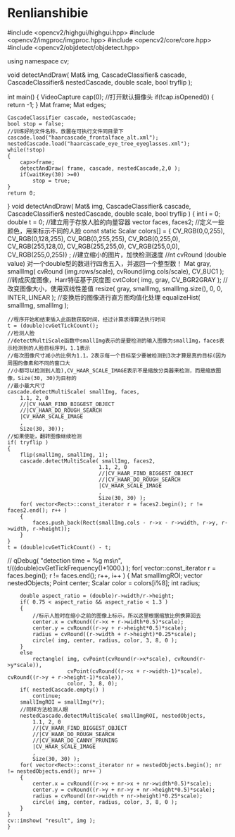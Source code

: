 # Renlianshibie
#include <opencv2/highgui/highgui.hpp>
#include <opencv2/imgproc/imgproc.hpp>
#include <opencv2/core/core.hpp>
#include <opencv2/objdetect/objdetect.hpp>

using namespace cv;

void detectAndDraw( Mat& img, CascadeClassifier& cascade,
                    CascadeClassifier& nestedCascade,
                    double scale, bool tryflip );

int main()
{
    VideoCapture cap(0);    //打开默认摄像头
    if(!cap.isOpened())
    {
        return -1;
    }
    Mat frame;
    Mat edges;

    CascadeClassifier cascade, nestedCascade;
    bool stop = false;
    //训练好的文件名称，放置在可执行文件同目录下
    cascade.load("haarcascade_frontalface_alt.xml");
    nestedCascade.load("haarcascade_eye_tree_eyeglasses.xml");
    while(!stop)
    {
        cap>>frame;
        detectAndDraw( frame, cascade, nestedCascade,2,0 );
        if(waitKey(30) >=0)
            stop = true;
    }
    return 0;
}
void detectAndDraw( Mat& img, CascadeClassifier& cascade,
                    CascadeClassifier& nestedCascade,
                    double scale, bool tryflip )
{
    int i = 0;
    double t = 0;
    //建立用于存放人脸的向量容器
    vector<Rect> faces, faces2;
    //定义一些颜色，用来标示不同的人脸
    const static Scalar colors[] =  { CV_RGB(0,0,255),
        CV_RGB(0,128,255),
        CV_RGB(0,255,255),
        CV_RGB(0,255,0),
        CV_RGB(255,128,0),
        CV_RGB(255,255,0),
        CV_RGB(255,0,0),
        CV_RGB(255,0,255)} ;
    //建立缩小的图片，加快检测速度
    //nt cvRound (double value) 对一个double型的数进行四舍五入，并返回一个整型数！
    Mat gray, smallImg( cvRound (img.rows/scale), cvRound(img.cols/scale), CV_8UC1 );
    //转成灰度图像，Harr特征基于灰度图
    cvtColor( img, gray, CV_BGR2GRAY );
    //改变图像大小，使用双线性差值
    resize( gray, smallImg, smallImg.size(), 0, 0, INTER_LINEAR );
    //变换后的图像进行直方图均值化处理
    equalizeHist( smallImg, smallImg );

    //程序开始和结束插入此函数获取时间，经过计算求得算法执行时间
    t = (double)cvGetTickCount();
    //检测人脸
    //detectMultiScale函数中smallImg表示的是要检测的输入图像为smallImg，faces表示检测到的人脸目标序列，1.1表示
    //每次图像尺寸减小的比例为1.1，2表示每一个目标至少要被检测到3次才算是真的目标(因为周围的像素和不同的窗口大
    //小都可以检测到人脸),CV_HAAR_SCALE_IMAGE表示不是缩放分类器来检测，而是缩放图像，Size(30, 30)为目标的
    //最小最大尺寸
    cascade.detectMultiScale( smallImg, faces,
        1.1, 2, 0
        //|CV_HAAR_FIND_BIGGEST_OBJECT
        //|CV_HAAR_DO_ROUGH_SEARCH
        |CV_HAAR_SCALE_IMAGE
        ,
        Size(30, 30));
    //如果使能，翻转图像继续检测
    if( tryflip )
    {
        flip(smallImg, smallImg, 1);
        cascade.detectMultiScale( smallImg, faces2,
                                 1.1, 2, 0
                                 //|CV_HAAR_FIND_BIGGEST_OBJECT
                                 //|CV_HAAR_DO_ROUGH_SEARCH
                                 |CV_HAAR_SCALE_IMAGE
                                 ,
                                 Size(30, 30) );
        for( vector<Rect>::const_iterator r = faces2.begin(); r != faces2.end(); r++ )
        {
            faces.push_back(Rect(smallImg.cols - r->x - r->width, r->y, r->width, r->height));
        }
    }
    t = (double)cvGetTickCount() - t;
 //   qDebug( "detection time = %g ms\n", t/((double)cvGetTickFrequency()*1000.) );
    for( vector<Rect>::const_iterator r = faces.begin(); r != faces.end(); r++, i++ )
    {
        Mat smallImgROI;
        vector<Rect> nestedObjects;
        Point center;
        Scalar color = colors[i%8];
        int radius;

        double aspect_ratio = (double)r->width/r->height;
        if( 0.75 < aspect_ratio && aspect_ratio < 1.3 )
        {
            //标示人脸时在缩小之前的图像上标示，所以这里根据缩放比例换算回去
            center.x = cvRound((r->x + r->width*0.5)*scale);
            center.y = cvRound((r->y + r->height*0.5)*scale);
            radius = cvRound((r->width + r->height)*0.25*scale);
            circle( img, center, radius, color, 3, 8, 0 );
        }
        else
            rectangle( img, cvPoint(cvRound(r->x*scale), cvRound(r->y*scale)),
                       cvPoint(cvRound((r->x + r->width-1)*scale), cvRound((r->y + r->height-1)*scale)),
                       color, 3, 8, 0);
        if( nestedCascade.empty() )
            continue;
        smallImgROI = smallImg(*r);
        //同样方法检测人眼
        nestedCascade.detectMultiScale( smallImgROI, nestedObjects,
            1.1, 2, 0
            //|CV_HAAR_FIND_BIGGEST_OBJECT
            //|CV_HAAR_DO_ROUGH_SEARCH
            //|CV_HAAR_DO_CANNY_PRUNING
            |CV_HAAR_SCALE_IMAGE
            ,
            Size(30, 30) );
        for( vector<Rect>::const_iterator nr = nestedObjects.begin(); nr != nestedObjects.end(); nr++ )
        {
            center.x = cvRound((r->x + nr->x + nr->width*0.5)*scale);
            center.y = cvRound((r->y + nr->y + nr->height*0.5)*scale);
            radius = cvRound((nr->width + nr->height)*0.25*scale);
            circle( img, center, radius, color, 3, 8, 0 );
        }
    }
    cv::imshow( "result", img );
    }
